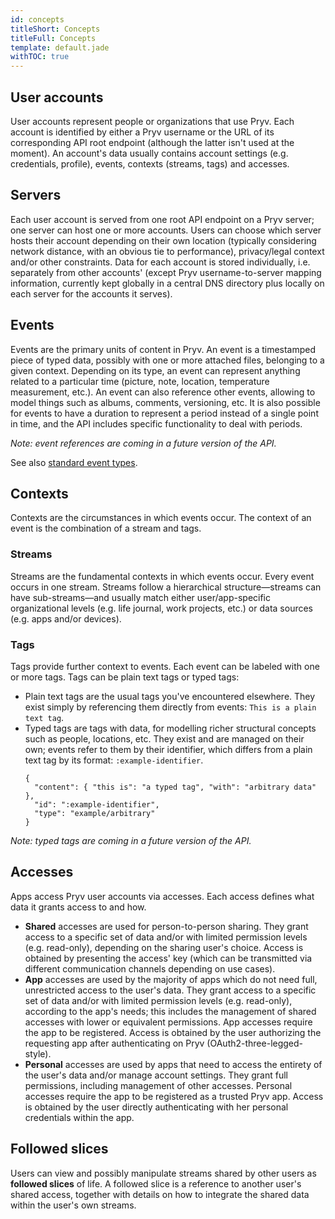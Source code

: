 ```yaml
---
id: concepts
titleShort: Concepts
titleFull: Concepts
template: default.jade
withTOC: true
---
```


## User accounts

User accounts represent people or organizations that use Pryv. Each account is identified by either a Pryv username or the URL of its corresponding API root endpoint (although the latter isn't used at the moment). An account's data usually contains account settings (e.g. credentials, profile), events, contexts (streams, tags) and accesses.


## Servers

Each user account is served from one root API endpoint on a Pryv server; one server can host one or more accounts.
Users can choose which server hosts their account depending on their own location (typically considering network distance, with an obvious tie to performance), privacy/legal context and/or other constraints. Data for each account is stored individually, i.e. separately from other accounts' (except Pryv username-to-server mapping information, currently kept globally in a central DNS directory plus locally on each server for the accounts it serves).


## Events

Events are the primary units of content in Pryv. An event is a timestamped piece of typed data, possibly with one or more attached files, belonging to a given context. Depending on its type, an event can represent anything related to a particular time (picture, note, location, temperature measurement, etc.). An event can also reference other events, allowing to model things such as albums, comments, versioning, etc. It is also possible for events to have a duration to represent a period instead of a single point in time, and the API includes specific functionality to deal with periods.

*Note: event references are coming in a future version of the API.*

See also [standard event types](/event-types#directory).


## Contexts

Contexts are the circumstances in which events occur. The context of an event is the combination of a stream and tags.


### Streams

Streams are the fundamental contexts in which events occur. Every event occurs in one stream. Streams follow a hierarchical structure—streams can have sub-streams—and usually match either user/app-specific organizational levels (e.g. life journal, work projects, etc.) or data sources (e.g. apps and/or devices).

<!-- TODO: See also [standard streams](/standard-structure). -->


### Tags

Tags provide further context to events. Each event can be labeled with one or more tags. Tags can be plain text tags or typed tags:

- Plain text tags are the usual tags you've encountered elsewhere. They exist simply by referencing them directly from events: `This is a plain text tag`.
- Typed tags are tags with data, for modelling richer structural concepts such as people, locations, etc. They exist and are managed on their own; events refer to them by their identifier, which differs from a plain text tag by its format: `:example-identifier`.
  ```
  {
    "content": { "this is": "a typed tag", "with": "arbitrary data" },
    "id": ":example-identifier",
    "type": "example/arbitrary"
  }
  ```

*Note: typed tags are coming in a future version of the API.*

<!-- TODO: See also [standard tag types](#TODO). -->


## Accesses

Apps access Pryv user accounts via accesses. Each access defines what data it grants access to and how.

- **Shared** accesses are used for person-to-person sharing. They grant access to a specific set of data and/or with limited permission levels (e.g. read-only), depending on the sharing user's choice. Access is obtained by presenting the access' key (which can be transmitted via different communication channels depending on use cases).
- **App** accesses are used by the majority of apps which do not need full, unrestricted access to the user's data. They grant access to a specific set of data and/or with limited permission levels (e.g. read-only), according to the app's needs; this includes the management of shared accesses with lower or equivalent permissions. App accesses require the app to be registered. Access is obtained by the user authorizing the requesting app after authenticating on Pryv (OAuth2-three-legged-style).
- **Personal** accesses are used by apps that need to access the entirety of the user's data and/or manage account settings. They grant full permissions, including management of other accesses. Personal accesses require the app to be registered as a trusted Pryv app. Access is obtained by the user directly authenticating with her personal credentials within the app.

<!-- TODO: See also [registering your app](#TODO). -->


## Followed slices

Users can view and possibly manipulate streams shared by other users as **followed slices** of life. A followed slice is a reference to another user's shared access, together with details on how to integrate the shared data within the user's own streams.
